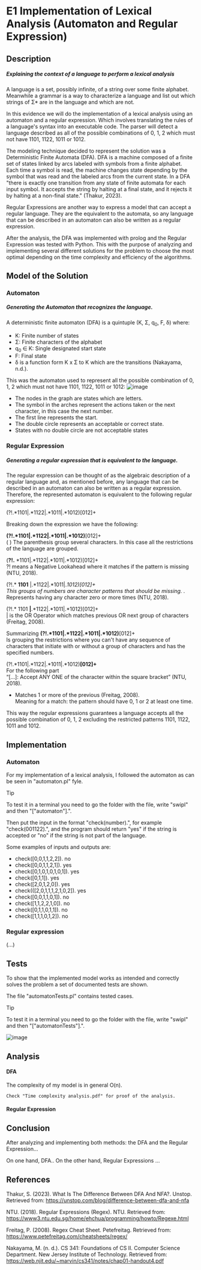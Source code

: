 # E1 Implementation of Lexical Analysis (Automaton and Regular Expression)


## Description
##### Explaining the context of a language to perform a lexical analysis 

A language is a set, possibly infinite, of a string over some finite alphabet. Meanwhile a grammar is a way to characterize a language and list out which strings of Σ* are in the language and which are not. 

In this evidence we will do the implementation of a lexical analysis using an automaton and a regular expression. Which involves translating the rules of a language's syntax into an executable code. The parser will detect a language described as all of the possible combinations of 0, 1, 2 which must not have 1101, 1122, 1011 or 1012.

The modeling technique decided to represent the solution was a Deterministic Finite Automata (DFA). DFA is a machine composed of a finite set of states linked by arcs labeled with symbols from a finite alphabet. Each time a symbol is read, the machine changes state depending by the symbol that was read and the labeled arcs from the current state. In a DFA "there is exactly one transition from any state of finite automata for each input symbol. It accepts the string by halting at a final state, and it rejects it by halting at a non-final state." (Thakur, 2023).

Regular Expressions are another way to express a model that can accept a regular language. They are the equivalent to the automata, so any language that can be described in an automaton can also be written as a regular expression.

After the analysis, the DFA was implemented with prolog and the Regular Expression was tested with Python. This with the purpose of analyzing and implementing several different solutions for the problem to choose the most optimal depending on the time complexity and efficiency of the algorithms.


## Model of the Solution

### Automaton 
##### Generating the Automaton that recognizes the language.

A deterministic finite automaton (DFA) is a quintuple (K, Σ, q<sub>0</sub>, F, δ) where:  
- K: Finite number of states  
- Σ: Finite characters of the alphabet   
- q<sub>0</sub> ∈ K: Single designated start state
- F: Final state
- δ is a function form K x Σ to K which are the transitions (Nakayama, n.d.).


This was the automaton used to represent all the possible combination of 0, 1, 2 which must not have 1101, 1122, 1011 or 1012:
![image](https://github.com/ZValer/Automaton/assets/111622587/c7d1e578-db61-4f31-94d3-ec58336031e4)


- The nodes in the graph are states which are letters.
- The symbol in the arches represent the actions taken or the next character, in this case the next number.
- The first line represents the start.
- The double circle represents an acceptable or correct state.
- States with no double circle are not acceptable states


### Regular Expression
##### Generating a regular expression that is equivalent to the language.

The regular expression can be thought of as the algebraic description of a regular language and, as mentioned before, any language that can be described in an automaton can also be written as a regular expression. Therefore, the represented automaton is equivalent to the following regular expression:

(?!.*1101|.*1122|.*1011|.*1012)[012]+  

Breaking down the expression we have the following:

**(?!.*1101|.*1122|.*1011|.*1012)**[012]+  
( ) The parenthesis group several characters. In this case all the restrictions of the language are grouped.  

(**?!.** *1101|.*1122|.*1011|.*1012)[012]+  
?! means a Negative Lookahead where it matches if the pattern is missing (NTU, 2018).  

(?!.* **1101** |.*1122|.*1011|.*1012)[012]+  
This groups of numbers are character patterns that should be missing. 
.* Represents having any character zero or more times (NTU, 2018).  

(?!.* 1101 **|**.*1122|.*1011|.*1012)[012]+  
| is the OR Operator which matches previous OR next group of characters (Freitag, 2008).  

Summarizing **(?!.*1101|.*1122|.*1011|.*1012)**[012]+  
Is grouping the restrictions where you can't have any sequence of characters that initiate with or without a group of characters and has the specified numbers.   

(?!.*1101|.*1122|.*1011|.*1012)**[012]+**  
For the following part  
“[...]: Accept ANY ONE of the character within the square bracket” (NTU, 2018).   
+ Matches 1 or more of the previous (Freitag, 2008).  
Meaning for a match: the pattern should have 0, 1 or 2 at least one time. 

This way the regular expressions guarantees a language accepts all the possible combination of 0, 1, 2 excluding the restricted patterns 1101, 1122, 1011 and 1012.   


## Implementation

### Automaton
For my implementation of a lexical analysis, I followed the automaton as can be seen in "automaton.pl" fyle. 

> [!TIP]
> To test it in a terminal you need to go the folder with the file, write "swipl" and then "["automaton"].".
> 
>Then put the input in the format "check(number).", for example "check(001122).", and the program should return "yes" if the string is accepted or "no" if the string is not part of the language.

Some examples of inputs and outputs are:
- check([0,0,1,1,2,2]).
no
- check([0,0,1,1,2,1]).
yes
-  check([0,1,0,1,0,1,0,1]).
yes
- check([0,1,1]).
yes
- check([2,0,1,2,0]).
yes
- check(([2,0,1,1,1,2,1,0,2]).
yes
- check([0,0,1,1,0,1]).
no
- check([1,1,2,2,1,0]).
no
- check([0,1,1,0,1,1]).
no
- check([1,1,1,0,1,2]).
no


### Regular expression
(...)

## Tests

To show that the implemented model works as intended and correctly solves the problem a set of documented tests are shown. 

The file "automatonTests.pl" contains tested cases. 
> [!TIP]
>To test it in a terminal you need to go the folder with the file, write "swipl" and then "["automatonTests"].".

![image](https://github.com/ZValer/Automaton/assets/111622587/73d49cc9-cbb2-4189-8315-fbb83074f5cc)




## Analysis 

#### DFA
The complexity of my model is in general O(n). 

```
Check "Time complexity analysis.pdf" for proof of the analysis.
```

#### Regular Expression

## Conclusion
After analyzing and implementing both methods: the DFA and the Regular Expression...

On one hand, DFA..
On the other hand, Regular Expressions …


## References
Thakur, S. (2023). What Is The Difference Between DFA And NFA?. Unstop. Retrieved from: https://unstop.com/blog/difference-between-dfa-and-nfa

NTU. (2018). Regular Expressions (Regex).  NTU. Retrieved from: https://www3.ntu.edu.sg/home/ehchua/programming/howto/Regexe.html 

Freitag, P. (2008). Regex Cheat Sheet. Petefreitag. Retrieved from: https://www.petefreitag.com/cheatsheets/regex/ 

Nakayama, M. (n. d.). CS 341: Foundations of CS II. Computer Science Department. New Jersey Institute of Technology. Retrieved from: https://web.njit.edu/~marvin/cs341/notes/chap01-handout4.pdf 
